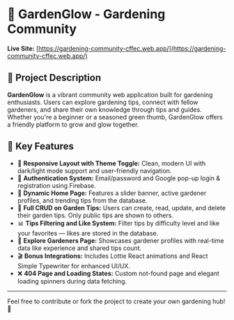 # 🌿 GardenGlow - Gardening Community

**Live Site:** [https://gardening-community-cffec.web.app/](https://gardening-community-cffec.web.app/)

## 🌟 Project Description

**GardenGlow** is a vibrant community web application built for gardening enthusiasts. Users can explore gardening tips, connect with fellow gardeners, and share their own knowledge through tips and guides. Whether you're a beginner or a seasoned green thumb, GardenGlow offers a friendly platform to grow and glow together.

## 🚀 Key Features

- 🧱 **Responsive Layout with Theme Toggle:** Clean, modern UI with dark/light mode support and user-friendly navigation.
- 🔐 **Authentication System:** Email/password and Google pop-up login & registration using Firebase.
- 🏡 **Dynamic Home Page:** Features a slider banner, active gardener profiles, and trending tips from the database.
- 🌱 **Full CRUD on Garden Tips:** Users can create, read, update, and delete their garden tips. Only public tips are shown to others.
- 📊 **Tips Filtering and Like System:** Filter tips by difficulty level and like your favorites — likes are stored in the database.
- 👥 **Explore Gardeners Page:** Showcases gardener profiles with real-time data like experience and shared tips count.
- 🎬 **Bonus Integrations:** Includes Lottie React animations and React Simple Typewriter for enhanced UI/UX.
- ❌ **404 Page and Loading States:** Custom not-found page and elegant loading spinners during data fetching.

---

Feel free to contribute or fork the project to create your own gardening hub! 🌸
